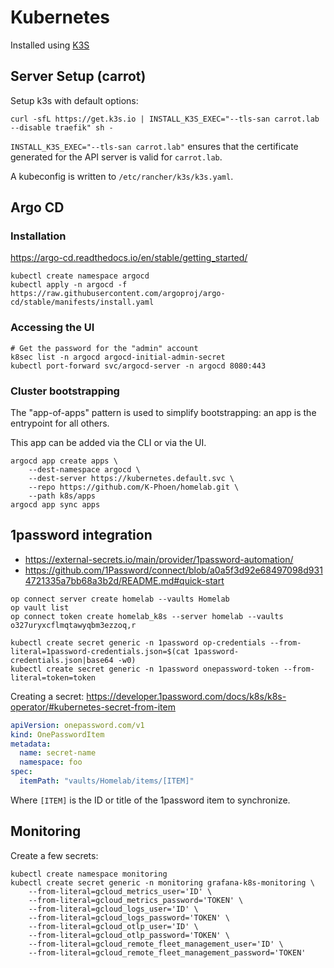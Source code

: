 # Kubernetes

Installed using [K3S](https://docs.k3s.io/)

## Server Setup (carrot)

Setup k3s with default options:

```shell
curl -sfL https://get.k3s.io | INSTALL_K3S_EXEC="--tls-san carrot.lab --disable traefik" sh -
```

`INSTALL_K3S_EXEC="--tls-san carrot.lab"` ensures that the certificate generated for the API server is valid for `carrot.lab`.

A kubeconfig is written to `/etc/rancher/k3s/k3s.yaml`.

## Argo CD

### Installation

https://argo-cd.readthedocs.io/en/stable/getting_started/

```shell
kubectl create namespace argocd
kubectl apply -n argocd -f https://raw.githubusercontent.com/argoproj/argo-cd/stable/manifests/install.yaml
```

### Accessing the UI

```shell
# Get the password for the "admin" account
k8sec list -n argocd argocd-initial-admin-secret
kubectl port-forward svc/argocd-server -n argocd 8080:443
```

### Cluster bootstrapping

The "app-of-apps" pattern is used to simplify bootstrapping: an app is the entrypoint for all others.

This app can be added via the CLI or via the UI.

```shell
argocd app create apps \
    --dest-namespace argocd \
    --dest-server https://kubernetes.default.svc \
    --repo https://github.com/K-Phoen/homelab.git \
    --path k8s/apps
argocd app sync apps 
```

## 1password integration

* https://external-secrets.io/main/provider/1password-automation/
* https://github.com/1Password/connect/blob/a0a5f3d92e68497098d9314721335a7bb68a3b2d/README.md#quick-start

```shell
op connect server create homelab --vaults Homelab
op vault list
op connect token create homelab_k8s --server homelab --vaults o327uryxcflmqtawyqbm3ezzoq,r

kubectl create secret generic -n 1password op-credentials --from-literal=1password-credentials.json=$(cat 1password-credentials.json|base64 -w0)
kubectl create secret generic -n 1password onepassword-token --from-literal=token=token
```

Creating a secret: https://developer.1password.com/docs/k8s/k8s-operator/#kubernetes-secret-from-item

```yaml
apiVersion: onepassword.com/v1
kind: OnePasswordItem
metadata:
  name: secret-name
  namespace: foo
spec:
  itemPath: "vaults/Homelab/items/[ITEM]"
```

Where `[ITEM]` is the ID or title of the 1password item to synchronize.

## Monitoring

Create a few secrets:

```shell
kubectl create namespace monitoring
kubectl create secret generic -n monitoring grafana-k8s-monitoring \
    --from-literal=gcloud_metrics_user='ID' \
    --from-literal=gcloud_metrics_password='TOKEN' \
    --from-literal=gcloud_logs_user='ID' \
    --from-literal=gcloud_logs_password='TOKEN' \
    --from-literal=gcloud_otlp_user='ID' \
    --from-literal=gcloud_otlp_password='TOKEN' \
    --from-literal=gcloud_remote_fleet_management_user='ID' \
    --from-literal=gcloud_remote_fleet_management_password='TOKEN'
```
